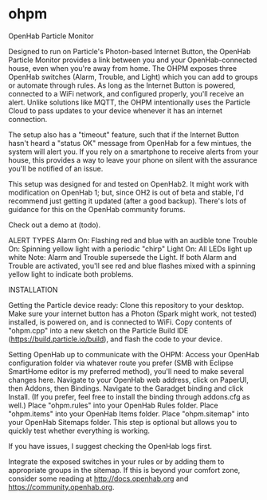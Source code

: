 # ohpm
OpenHab Particle Monitor

Designed to run on Particle's Photon-based Internet Button, the OpenHab Particle Monitor provides a link between you and your OpenHab-connected house, even when you're away from home. The OHPM exposes three OpenHab switches (Alarm, Trouble, and Light) which you can add to groups or automate through rules. As long as the Internet Button is powered, connected to a WiFi network, and configured properly, you'll receive an alert. Unlike solutions like MQTT, the OHPM intentionally uses the Particle Cloud to pass updates to your device whenever it has an internet connection.

The setup also has a "timeout" feature, such that if the Internet Button hasn't heard a "status OK" message from OpenHab for a few mintues, the system will alert you. If you rely on a smartphone to receive alerts from your house, this provides a way to leave your phone on silent with the assurance you'll be notified of an issue.

This setup was designed for and tested on OpenHab2. It might work with modification on OpenHab 1; but, since OH2 is out of beta and stable, I'd recommend just getting it updated (after a good backup). There's lots of guidance for this on the OpenHab community forums.

Check out a demo at (todo).

ALERT TYPES
Alarm On: Flashing red and blue with an audible tone
Trouble On: Spinning yellow light with a periodic "chirp"
Light On: All LEDs light up white
Note: Alarm and Trouble supersede the Light. If both Alarm and Trouble are activated, you'll see red and blue flashes mixed with a spinning yellow light to indicate both problems.

INSTALLATION

Getting the Particle device ready:
Clone this repository to your desktop.
Make sure your internet button has a Photon (Spark might work, not tested) installed, is powered on, and is connected to WiFi.
Copy contents of "ohpm.cpp" into a new sketch on the Particle Build IDE (https://build.particle.io/build), and flash the code to your device.

Setting OpenHab up to communicate with the OHPM:
Access your OpenHab configuration folder via whatever route you prefer (SMB with Eclipse SmartHome editor is my preferred method), you'll need to make several changes here.
Navigate to your OpenHab web address, click on PaperUI, then Addons, then Bindings. Navigate to the Garadget binding and click Install. (If you prefer, feel free to install the binding through addons.cfg as well.)
Place "ohpm.rules" into your OpenHab Rules folder.
Place "ohpm.items" into your OpenHab Items folder.
Place "ohpm.sitemap" into your OpenHab Sitemaps folder. This step is optional but allows you to quickly test whether everything is working.

If you have issues, I suggest checking the OpenHab logs first.

Integrate the exposed switches in your rules or by adding them to appropriate groups in the sitemap. If this is beyond your comfort zone, consider some reading at http://docs.openhab.org and https://community.openhab.org.
